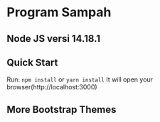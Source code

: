 # Program Sampah

## Node JS versi 14.18.1

## Quick Start
Run: `npm install` or `yarn install`
It will open your browser(http://localhost:3000)

## More Bootstrap Themes

